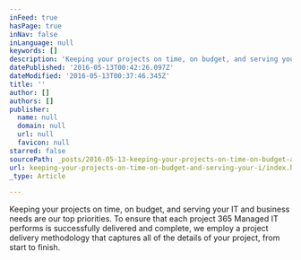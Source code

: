 ```yaml
---
inFeed: true
hasPage: true
inNav: false
inLanguage: null
keywords: []
description: 'Keeping your projects on time, on budget, and serving your IT and business needs are our top priorities. To ensure that each project 365 Managed IT performs is successfully delivered and complete, we employ a project delivery methodology that captures all of the details of your project, from start to finish.'
datePublished: '2016-05-13T00:42:26.097Z'
dateModified: '2016-05-13T00:37:46.345Z'
title: ''
author: []
authors: []
publisher:
  name: null
  domain: null
  url: null
  favicon: null
starred: false
sourcePath: _posts/2016-05-13-keeping-your-projects-on-time-on-budget-and-serving-your-i.md
url: keeping-your-projects-on-time-on-budget-and-serving-your-i/index.html
_type: Article

---
```

Keeping your projects on time, on budget, and serving your IT and business needs are our top priorities. To ensure that each project 365 Managed IT performs is successfully delivered and complete, we employ a project delivery methodology that captures all of the details of your project, from start to finish.